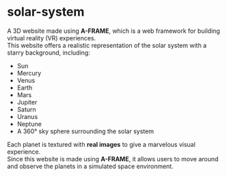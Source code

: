 # solar-system
A 3D website made using **A-FRAME**, which is a web framework for building virtual reality (VR) experiences.  
This website offers a realistic representation of the solar system with a starry background, including:
- Sun
- Mercury
- Venus
- Earth
- Mars
- Jupiter
- Saturn
- Uranus
- Neptune
- A 360° sky sphere surrounding the solar system

Each planet is textured with **real images** to give a marvelous visual experience.  
Since this website is made using **A-FRAME**, it allows users to move around and observe the planets in a simulated space environment.
